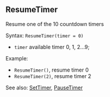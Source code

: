 ## ResumeTimer

Resume one of the 10 countdown timers

Syntax: `ResumeTimer(timer = 0)`

* `timer` available timer 0, 1, 2...9;

Example:

* `ResumeTimer()`, resume timer 0
* `ResumeTimer(2)`, resume timer 2

See also: [SetTimer](/api-native-functions/settimer.md), [PauseTimer](/api-native-functions/pausetimer.md)

